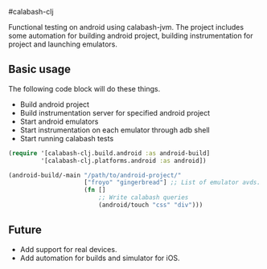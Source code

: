 #calabash-clj

Functional testing on android using calabash-jvm. The project includes some automation for building android project, building instrumentation for project and launching emulators.

## Basic usage
The following code block will do these things.
- Build android project
- Build instrumentation server for specified android project
- Start android emulators
- Start instrumentation on each emulator through adb shell
- Start running calabash tests

```clj
(require '[calabash-clj.build.android :as android-build]
         '[calabash-clj.platforms.android :as android])

(android-build/-main "/path/to/android-project/"
                     ["froyo" "gingerbread"] ;; List of emulator avds.
                     (fn []
                         ;; Write calabash queries
                         (android/touch "css" "div")))
```


## Future
- Add support for real devices.
- Add automation for builds and simulator for iOS.
